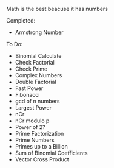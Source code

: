 Math is the best beacuse it has numbers

Completed:
* Armstrong Number

To Do:
* Binomial Calculate
* Check Factorial
* Check Prime
* Complex Numbers
* Double Factorial
* Fast Power
* Fibonacci
* gcd of n numbers
* Largest Power
* nCr
* nCr modulo p
* Power of 2?
* Prime Factorization
* Prime Numbers
* Primes up to a Billion
* Sum of Binomial Coefficients
* Vector Cross Product

